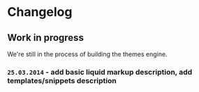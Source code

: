 # Changelog

## Work in progress

We're still in the process of building the themes engine.

### `25.03.2014` - add basic liquid markup description, add templates/snippets description
